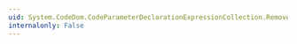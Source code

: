 ```yaml
---
uid: System.CodeDom.CodeParameterDeclarationExpressionCollection.Remove(System.CodeDom.CodeParameterDeclarationExpression)
internalonly: False
---
```

